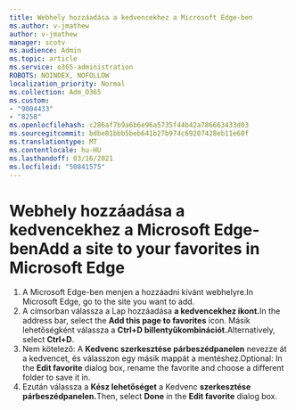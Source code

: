 ```yaml
---
title: Webhely hozzáadása a kedvencekhez a Microsoft Edge-ben
ms.author: v-jmathew
author: v-jmathew
manager: scotv
ms.audience: Admin
ms.topic: article
ms.service: o365-administration
ROBOTS: NOINDEX, NOFOLLOW
localization_priority: Normal
ms.collection: Adm_O365
ms.custom:
- "9004433"
- "8258"
ms.openlocfilehash: c286af7b9a6b6e96a5735f44b42a786663433d03
ms.sourcegitcommit: bdbe81bbb5beb641b27b974c69207428eb11e60f
ms.translationtype: MT
ms.contentlocale: hu-HU
ms.lasthandoff: 03/16/2021
ms.locfileid: "50841575"
---
```

# <a name="add-a-site-to-your-favorites-in-microsoft-edge"></a><span data-ttu-id="caf1c-102">Webhely hozzáadása a kedvencekhez a Microsoft Edge-ben</span><span class="sxs-lookup"><span data-stu-id="caf1c-102">Add a site to your favorites in Microsoft Edge</span></span>

1. <span data-ttu-id="caf1c-103">A Microsoft Edge-ben menjen a hozzáadni kívánt webhelyre.</span><span class="sxs-lookup"><span data-stu-id="caf1c-103">In Microsoft Edge, go to the site you want to add.</span></span>
2. <span data-ttu-id="caf1c-104">A címsorban válassza a Lap hozzáadása **a kedvencekhez ikont.**</span><span class="sxs-lookup"><span data-stu-id="caf1c-104">In the address bar, select the **Add this page to favorites** icon.</span></span> <span data-ttu-id="caf1c-105">Másik lehetőségként válassza a **Ctrl+D billentyűkombinációt.**</span><span class="sxs-lookup"><span data-stu-id="caf1c-105">Alternatively, select **Ctrl+D**.</span></span>
3. <span data-ttu-id="caf1c-106">Nem kötelező: A **Kedvenc szerkesztése párbeszédpanelen** nevezze át a kedvencet, és válasszon egy másik mappát a mentéshez.</span><span class="sxs-lookup"><span data-stu-id="caf1c-106">Optional: In the **Edit favorite** dialog box, rename the favorite and choose a different folder to save it in.</span></span>
4. <span data-ttu-id="caf1c-107">Ezután válassza a **Kész lehetőséget** a Kedvenc **szerkesztése párbeszédpanelen.**</span><span class="sxs-lookup"><span data-stu-id="caf1c-107">Then, select **Done** in the **Edit favorite** dialog box.</span></span>
